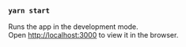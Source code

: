 ### `yarn start`

Runs the app in the development mode.\
Open [http://localhost:3000](http://localhost:3000) to view it in the browser.
